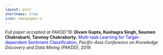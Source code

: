 ```yaml
---
layout: post
shortnews: true
icon: newspaper-o
---
```

<i>Full paper accepted at PAKDD'19:</i> <b>Divam Gupta, Kushagra Singh, Soumen Chakrabarti, Tanmoy Chakraborty.</b> <font color="blue">Multi-task Learning for Target-dependent Sentiment Classification</font>, <i>Pacific-Asia Conference on Knowledge Discovery and Data Mining (PAKDD)</i>, 2019.